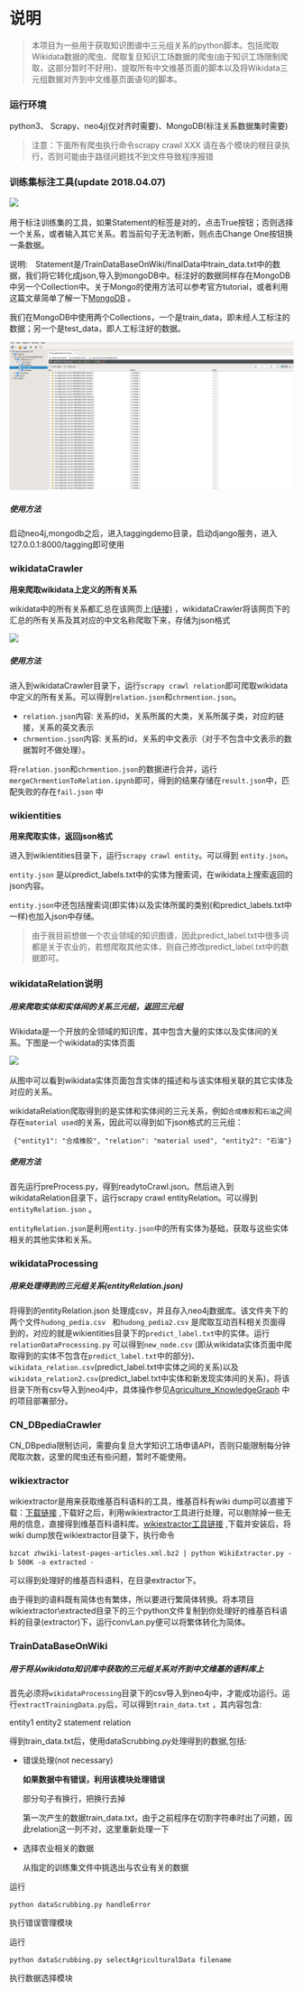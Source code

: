 

# 说明

> 本项目为一些用于获取知识图谱中三元组关系的python脚本。包括爬取Wikidata数据的爬虫、爬取复旦知识工场数据的爬虫(由于知识工场限制爬取，这部分暂时不好用)、提取所有中文维基页面的脚本以及将Wikidata三元组数据对齐到中文维基页面语句的脚本。

### 运行环境

python3、 Scrapy、neo4j(仅对齐时需要)、MongoDB(标注关系数据集时需要)



> 注意：下面所有爬虫执行命令scrapy crawl XXX 请在各个模块的根目录执行，否则可能由于路径问题找不到文件导致程序报错

 

### 训练集标注工具(update 2018.04.07)

![](https://raw.githubusercontent.com/CrisJk/SomePicture/master/blog_picture/tagging.JPG)

用于标注训练集的工具，如果Statement的标签是对的，点击True按钮；否则选择一个关系，或者输入其它关系。若当前句子无法判断，则点击Change One按钮换一条数据。

说明:　Statement是/TrainDataBaseOnWiki/finalData中train_data.txt中的数据，我们将它转化成json,导入到mongoDB中。标注好的数据同样存在MongoDB中另一个Collection中。关于Mongo的使用方法可以参考官方tutorial，或者利用这篇文章简单了解一下[MongoDB](http://crisjk.site/2018/04/04/MongoDB-Tutorial/) 。

我们在MongoDB中使用两个Collections，一个是train_data，即未经人工标注的数据；另一个是test_data，即人工标注好的数据。

![](https://raw.githubusercontent.com/CrisJk/crisjk.github.io/master/resource/pictures/Agriculture-KnowledgeGraph-Data-README/mongo.png)

##### 使用方法

启动neo4j,mongodb之后，进入taggingdemo目录，启动django服务，进入127.0.0.1:8000/tagging即可使用

### wikidataCrawler

**用来爬取wikidata上定义的所有关系**

wikidata中的所有关系都汇总在该网页上[(链接)](https://www.wikidata.org/wiki/Wikidata:List_of_properties/Summary_table) ，wikidataCrawler将该网页下的汇总的所有关系及其对应的中文名称爬取下来，存储为json格式

![](https://raw.githubusercontent.com/CrisJk/SomePicture/master/blog_picture/wikiRelationSumary.png)

##### 使用方法

进入到wikidataCrawler目录下，运行`scrapy crawl relation`即可爬取wikidata中定义的所有关系。可以得到`relation.json`和`chrmention.json`。

* `relation.json`内容: 关系的id，关系所属的大类，关系所属子类，对应的链接，关系的英文表示
* `chrmention.json`内容: 关系的id，关系的中文表示（对于不包含中文表示的数据暂时不做处理）。



将`relation.json`和`chrmention.json`的数据进行合并，运行`mergeChrmentionToRelation.ipynb`即可，得到的结果存储在`result.json`中，匹配失败的存在`fail.json` 中

### wikientities

**用来爬取实体，返回json格式**

进入到wikientities目录下，运行`scrapy crawl entity`。可以得到 `entity.json`。

`entity.json` 是以predict_labels.txt中的实体为搜索词，在wikidata上搜索返回的json内容。

`entity.json`中还包括搜索词(即实体)以及实体所属的类别(和predict_labels.txt中一样)也加入json中存储。

> 由于我目前想做一个农业领域的知识图谱，因此predict_label.txt中很多词都是关于农业的，若想爬取其他实体，则自己修改predict_label.txt中的数据即可。

### wikidataRelation说明

##### 用来爬取实体和实体间的关系三元组，返回三元组

Wikidata是一个开放的全领域的知识库，其中包含大量的实体以及实体间的关系。下图是一个wikidata的实体页面

![](https://raw.githubusercontent.com/CrisJk/SomePicture/master/blog_picture/wikidataPage.png)



从图中可以看到wikidata实体页面包含实体的描述和与该实体相关联的其它实体及对应的关系。

wikidataRelation爬取得到的是实体和实体间的三元关系，例如`合成橡胶`和`石油`之间存在`material used`的关系，因此可以得到如下json格式的三元组：

` {"entity1": "合成橡胶", "relation": "material used", "entity2": "石油"}`

##### 使用方法

首先运行preProcess.py，得到readytoCrawl.json。然后进入到wikidataRelation目录下，运行scrapy crawl entityRelation。可以得到`entityRelation.json` 。

`entityRelation.json`是利用`entity.json`中的所有实体为基础，获取与这些实体相关的其他实体和关系。

### wikidataProcessing 

##### 用来处理得到的三元组关系(entityRelation.json)

将得到的entityRelation.json 处理成csv，并且存入neo4j数据库。该文件夹下的两个文件`hudong_pedia.csv　`和`hudong_pedia2.csv` 是爬取互动百科相关页面得到的，对应的就是wikientities目录下的`predict_label.txt`中的实体。运行`relationDataProcessing.py` 可以得到`new_node.csv` (即从wikidata实体页面中爬取得到的实体不包含在`predict_label.txt`中的部分)、`wikidata_relation.csv`(predict_label.txt中实体之间的关系)以及`wikidata_relation2.csv`(predict_label.txt中实体和新发现实体间的关系)，将该目录下所有csv导入到neo4j中，具体操作参见[Agriculture_KnowledgeGraph](https://github.com/qq547276542/Agriculture_KnowledgeGraph) 中的项目部署部分。

### CN_DBpediaCrawler

CN_DBpedia限制访问，需要向复旦大学知识工场申请API，否则只能限制每分钟爬取次数，这里的爬虫还有些问题，暂时不能使用。

### wikiextractor

wikiextractor是用来获取维基百科语料的工具，维基百科有wiki dump可以直接下载：[下载链接]([http://download.wikipedia.com/zhwiki/latest/zhwiki-latest-pages-articles.xml.bz2](http://download.wikipedia.com/zhwiki/latest/zhwiki-latest-pages-articles.xml.bz2)) ,下载好之后，利用wikiextractor工具进行处理，可以剔除掉一些无用的信息，直接得到维基百科语料库。[wikiextractor工具链接](https://github.com/attardi/wikiextractor) ,下载并安装后，将wiki dump放在wikiextractor目录下，执行命令

```shell
bzcat zhwiki-latest-pages-articles.xml.bz2 | python WikiExtractor.py -b 500K -o extracted -
```

可以得到处理好的维基百科语料，在目录extractor下。



由于得到的语料既有简体也有繁体，所以要进行繁简体转换。将本项目wikiextractor\extracted目录下的三个python文件复制到你处理好的维基百科语料的目录(extractor)下，运行convLan.py便可以将繁体转化为简体。



### TrainDataBaseOnWiki

##### 用于将从wikidata知识库中获取的三元组关系对齐到中文维基的语料库上

首先必须将`wikidataProcessing`目录下的csv导入到neo4j中，才能成功运行。运行`extractTrainingData.py`后，可以得到`train_data.txt` ，其内容包含:

entity1	entity2	statement	relation

得到train_data.txt后，使用dataScrubbing.py处理得到的数据,包括:

* 错误处理(not necessary)

  **如果数据中有错误，利用该模块处理错误**

  部分句子有换行，把换行去掉

  第一次产生的数据train_data.txt，由于之前程序在切割字符串时出了问题，因此relation这一列不对，这里重新处理一下

* 选择农业相关的数据

  从指定的训练集文件中挑选出与农业有关的数据

运行
```shell
python dataScrubbing.py handleError
```
执行错误管理模块

运行
```shell
python dataScrubbing.py selectAgriculturalData filename
```
执行数据选择模块
